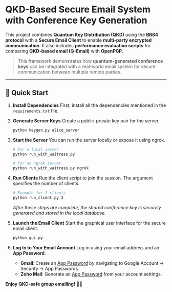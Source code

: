 # QKD-Based Secure Email System with Conference Key Generation

This project combines **Quantum Key Distribution (QKD)** using the **BB84 protocol** with a **Secure Email Client** to enable **multi-party encrypted communication**. It also includes **performance evaluation scripts** for comparing **QKD-based email (Q-Email)** with **OpenPGP**.

> This framework demonstrates how **quantum-generated conference keys** can be integrated with a real-world email system for secure communication between multiple remote parties.

---

## 🚀 Quick Start

1.  **Install Dependencies**
    First, install all the dependencies mentioned in the `requirements.txt` file.

2.  **Generate Server Keys**
    Create a public-private key pair for the server.
    ```bash
    python keygen.py alice_server
    ```

3.  **Start the Server**
    You can run the server locally or expose it using ngrok.
    ```bash
    # For a local server
    python run_with_waitress.py

    # For an ngrok server
    python run_with_waitress.py ngrok
    ```

4.  **Run Clients**
    Run the client script to join the session. The argument specifies the number of clients.
    ```bash
    # Example for 2 clients
    python run_client.py 2
    ```
    *After these steps are complete, the shared conference key is securely generated and stored in the local database.*

5.  **Launch the Email Client**
    Start the graphical user interface for the secure email client.
    ```bash
    python gui.py
    ```

6.  **Log In to Your Email Account**
    Log in using your email address and an **App Password**.
    -   **Gmail**: Create an [App Password](https://support.google.com/accounts/answer/185833) by navigating to Google Account → Security → App Passwords.
    -   **Zoho Mail**: Generate an [App Password](https://accounts.zoho.com/apppasswords) from your account settings.

**Enjoy QKD-safe group emailing!** 📧✨
